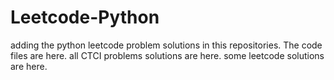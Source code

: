 # Leetcode-Python
adding the python leetcode problem solutions in this repositories. 
The code files are here.
all CTCI problems solutions are here.
some leetcode solutions are here.










































































































































































































































































































































































































































































































































































































































































































































































































































































































































































































































































































































